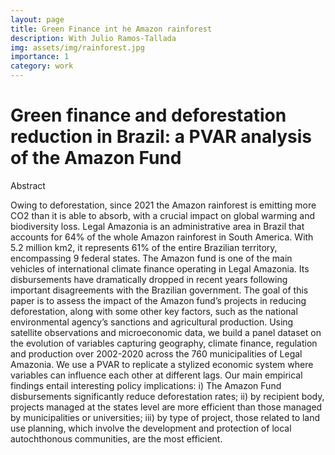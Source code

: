 ```yaml
---
layout: page
title: Green Finance int he Amazon rainforest
description: With Julio Ramos-Tallada
img: assets/img/rainforest.jpg
importance: 1
category: work
---
```

# Green finance and deforestation reduction in Brazil: a PVAR analysis of the Amazon Fund

Abstract

Owing to deforestation, since 2021 the Amazon rainforest is emitting more CO2 than it is able to absorb, with a crucial impact on global warming and biodiversity loss. Legal Amazonia is an administrative area in Brazil that accounts for 64% of the whole Amazon rainforest in South America.  With 5.2 million km2, it represents 61% of the entire Brazilian territory, encompassing 9 federal states. The Amazon fund is one of the main vehicles of international climate finance operating in Legal Amazonia. Its disbursements have dramatically dropped in recent years following important disagreements with the Brazilian government. The goal of this paper is to assess the impact of the Amazon fund’s projects in reducing deforestation, along with some other key factors, such as the national environmental agency’s sanctions and agricultural production. Using satellite observations and microeconomic data, we build a panel dataset on the evolution of variables capturing geography, climate finance, regulation and production over 2002-2020 across the 760 municipalities of Legal Amazonia. We use a PVAR to replicate a stylized economic system where variables can influence each other at different lags. Our main empirical findings entail interesting policy implications: i) The Amazon Fund disbursements significantly reduce deforestation rates;  ii) by recipient body, projects managed at the states level are more efficient than those managed by municipalities or universities; iii) by type of project, those related to land use planning, which involve the development and protection of local autochthonous communities, are the most efficient.


